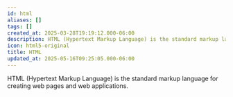```yaml
---
id: html
aliases: []
tags: []
created_at: 2025-03-28T19:19:12.000-06:00
description: HTML (Hypertext Markup Language) is the standard markup language for creating web pages and web applications.
icon: html5-original
title: HTML
updated_at: 2025-05-16T09:25:05.000-06:00
---
```


HTML (Hypertext Markup Language) is the standard markup language for creating web pages and web applications.
